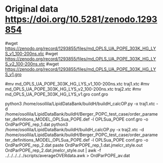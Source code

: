# Original data https://doi.org/10.5281/zenodo.1293854

#wget https://zenodo.org/record/1293855/files/md_OPLS_UA_POPE_303K_HG_LYS_v1_100-200ns.xtc
#wget https://zenodo.org/record/1293855/files/md_OPLS_UA_POPE_303K_HG_LYS_v2_100-200ns.xtc
#wget https://zenodo.org/record/1293855/files/md_OPLS_UA_POPE_303K_HG_LYS_v1.gro

#mv md_OPLS_UA_POPE_303K_HG_LYS_v1_100-200ns.xtc traj1.xtc
#mv md_OPLS_UA_POPE_303K_HG_LYS_v2_100-200ns.xtc traj2.xtc
#mv md_OPLS_UA_POPE_303K_HG_LYS_v1.gro conf.gro

python3 /home/osollila/LipidDataBank/buildH/buildH_calcOP.py -x traj1.xtc -d /home/osollila/LipidDataBank/buildH/Berger_POPC_test_case/order_parameter_definitions_MODEL_OPLSua_POPE.def -l OPLSua_POPE conf.gro -o OrdParPOPE_rep_1.dat
python3 /home/osollila/LipidDataBank/buildH/buildH_calcOP.py -x traj2.xtc -d /home/osollila/LipidDataBank/buildH/Berger_POPC_test_case/order_parameter_definitions_MODEL_OPLSua_POPE.def -l OPLSua_POPE conf.gro -o OrdParPOPE_rep_2.dat
paste OrdParPOPE_rep_1.dat.jmelcr_style.out OrdParPOPE_rep_2.dat.jmelcr_style.out  | awk -f ../../../../../scripts/averageOVERdata.awk > OrdParPOPE_av.dat
